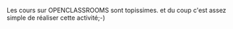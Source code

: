 Les cours sur OPENCLASSROOMS sont topissimes.
et du coup c'est assez simple de réaliser cette activité;-)